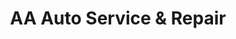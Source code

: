---
title: "AA Auto Service & Repair"
url: /auckland/aa-auto-service-and-repair/
shop: car repair
---